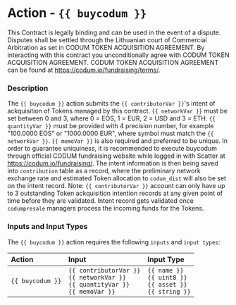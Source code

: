 # Action - `{{ buycodum }}`

This Contract is legally binding and can be used in the event of a dispute.
Disputes shall be settled through the Lithuanian court of Commercial Arbitration as set in CODUM TOKEN ACQUISITION AGREEMENT.
By interacting with this contract you unconditionally agree with CODUM TOKEN ACQUISITION AGREEMENT. 
CODUM TOKEN ACQUISITION AGREEMENT can be found at https://codum.io/fundraising/terms/.

### Description

The `{{ buycodum }}` action submits the `{{ contributorVar }}`'s intent of ackquisition of Tokens managed by this contract. `{{ networkVar }}` must be set between 0 and 3, where 0 = EOS, 1 = EUR, 2 = USD and 3 = ETH. `{{ quantityVar }}` must be provided with 4 precision number, for example "100.0000 EOS" or "1000.0000 EUR", where symbol must match the `{{ networkVar }}`. `{{ memoVar }}` is also required and preferred to be unique. In order to guarantee uniquiness, it is recommended to execute buycodum through official CODUM fundraising website while logged in with Scatter at https://codum.io/fundraising/. The intent information is then being saved into `contribution` table as a record, where the preliminary network exchange rate and estimated Token allocation to `codum_dist` will also be set on the intent record. 
Note: `{{ contributorVar }}` account can only have up to 3 outstanding Token ackquisition intention records at any given point of time before they are validated. Intent record gets validated once `codumpresale` managers process the incoming funds for the Tokens.

### Inputs and Input Types

The `{{ buycodum }}` action requires the following `inputs` and `input types`:

| Action | Input | Input Type |
|:--|:--|:--|
| `{{ buycodum }}` | `{{ contributorVar }}`<br/>`{{ networkVar }}`<br/>`{{ quantityVar }}`<br/>`{{ memoVar }}` | `{{ name }}`<br/>`{{ uint8 }}`<br/>`{{ asset }}`<br/>`{{ string }}` |
